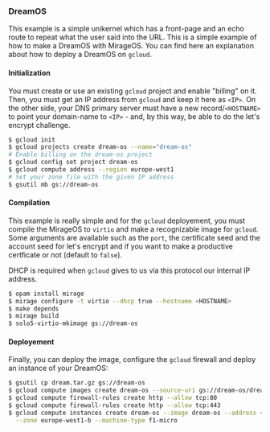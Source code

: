 ### DreamOS

This example is a simple unikernel which has a front-page and an echo route to
repeat what the user said into the URL. This is a simple example of how to make
a DreamOS with MirageOS. You can find here an explanation about how to deploy
a DreamOS on `gcloud`.

#### Initialization

You must create or use an existing `gcloud` project and enable "billing" on it.
Then, you must get an IP address from `gcloud` and keep it here as `<IP>`. On
the other side, your DNS primary server must have a new record/`<HOSTNAME>` to
point your domain-name to `<IP>` - and, by this way, be able to do the let's
encrypt challenge.

```sh
$ gcloud init
$ gcloud projects create dream-os --name="dream-os"
# Enable billing on the dream-os project
$ gcloud config set project dream-os
$ gcloud compute address --region europe-west1
# Set your zone file with the given IP address
$ gsutil mb gs://dream-os
```

#### Compilation

This example is really simple and for the `gcloud` deployement, you must
compile the MirageOS to `virtio` and make a recognizable image for `gcloud`.
Some arguments are available such as the `port`, the certificate seed and the
account seed for let's encrypt and if you want to make a productive certficate
or not (default to `false`).

DHCP is required when `gcloud` gives to us via this protocol our internal IP
address.

```sh
$ opam install mirage
$ mirage configure -t virtio --dhcp true --hostname <HOSTNAME>
$ make depends
$ mirage build
$ solo5-virtio-mkimage gs://dream-os
```

#### Deployement

Finally, you can deploy the image, configure the `gcloud` firewall and deploy
an instance of your DreamOS:

```sh
$ gsutil cp dream.tar.gz gs://dream-os
$ gcloud compute images create dream-os --source-uri gs://dream-os/dream.tar.gz
$ gcloud compute firewall-rules create http --allow tcp:80
$ gcloud compute firewall-rules create http --allow tcp:443
$ gcloud compute instances create dream-os --image dream-os --address <IP> \
  --zone europe-west1-b --machine-type f1-micro
```

